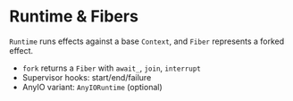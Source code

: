 # Runtime & Fibers

`Runtime` runs effects against a base `Context`, and `Fiber` represents a forked effect.

- `fork` returns a `Fiber` with `await_`, `join`, `interrupt`
- Supervisor hooks: start/end/failure
- AnyIO variant: `AnyIORuntime` (optional)

